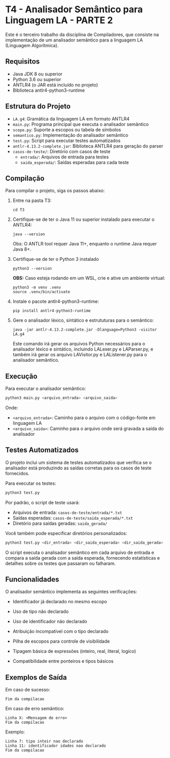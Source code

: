 # T4 - Analisador Semântico para Linguagem LA - PARTE 2

Este é o terceiro trabalho da disciplina de Compiladores, que consiste na implementação de um analisador semântico para a linguagem LA (Linguagem Algorítmica).

## Requisitos

- Java JDK 8 ou superior
- Python 3.6 ou superior
- ANTLR4 (o JAR está incluído no projeto)
- Biblioteca antlr4-python3-runtime

## Estrutura do Projeto

- `LA.g4`: Gramática da linguagem LA em formato ANTLR4
- `main.py`: Programa principal que executa o analisador semântico
- `scope.py`: Suporte a escopos ou tabela de símbolos
- `semantico.py`: Implementação do analisador semântico
- `test.py`: Script para executar testes automatizados
- `antlr-4.13.2-complete.jar`: Biblioteca ANTLR4 para geração do parser
- `casos-de-teste/`: Diretório com casos de teste
  - `entrada/`: Arquivos de entrada para testes
  - `saida_esperada/`: Saídas esperadas para cada teste

## Compilação

Para compilar o projeto, siga os passos abaixo:

1. Entre na pasta T3:

   ```
   cd T3
   ```

2. Certifique-se de ter o Java 11 ou superior instalado para executar o ANTLR4:

   ```
   java --version
   ```

   Obs: O ANTLR tool requer Java 11+, enquanto o runtime Java requer Java 8+.

3. Certifique-se de ter o Python 3 instalado

   ```
   python3 --version
   ```
   **OBS:** Caso esteja rodando em um WSL, crie e ative um ambiente virtual:
      ```
      python3 -m venv .venv
      source .venv/bin/activate
      ```

4. Instale o pacote antlr4-python3-runtime:

   ```
   pip install antlr4-python3-runtime
   ```

5. Gere o analisador léxico, sintático e estrututuras para o semântico:

   ```
   java -jar antlr-4.13.2-complete.jar -Dlanguage=Python3 -visitor LA.g4
   ```

   Este comando irá gerar os arquivos Python necessários para o analisador léxico e sintático, incluindo LALexer.py e LAParser.py, e também irá gerar os arquivo LAVisitor.py e LAListener.py para o analisador semântico.

## Execução

Para executar o analisador semântico:

```bash
python3 main.py <arquivo_entrada> <arquivo_saida>
```

Onde:

- `<arquivo_entrada>`: Caminho para o arquivo com o código-fonte em linguagem LA
- `<arquivo_saida>`: Caminho para o arquivo onde será gravada a saída do analisador

## Testes Automatizados

O projeto inclui um sistema de testes automatizados que verifica se o analisador está produzindo as saídas corretas para os casos de teste fornecidos.

Para executar os testes:

```bash
python3 test.py
```

Por padrão, o script de teste usará:

- Arquivos de entrada: `casos-de-teste/entrada/*.txt`
- Saídas esperadas: `casos-de-teste/saida_esperada/*.txt`
- Diretório para saídas geradas: `saida_gerada/`

Você também pode especificar diretórios personalizados:

```bash
python3 test.py <dir_entrada> <dir_saida_esperada> <dir_saida_gerada>
```

O script executa o analisador semântico em cada arquivo de entrada e compara a saída gerada com a saída esperada, fornecendo estatísticas e detalhes sobre os testes que passaram ou falharam.

## Funcionalidades

O analisador semântico implementa as seguintes verificações:

 - Identificador já declarado no mesmo escopo

 - Uso de tipo não declarado

 - Uso de identificador não declarado

 - Atribuição incompatível com o tipo declarado

 - Pilha de escopos para controle de visibilidade

 - Tipagem básica de expressões (inteiro, real, literal, logico)

 - Compatibilidade entre ponteiros e tipos básicos

## Exemplos de Saída

Em caso de sucesso:

```
Fim da compilacao
```

Em caso de erro semântico:

```
Linha X: <Mensagem de erro>
Fim da compilacao
```
Exemplo:
   ```
 Linha 7: tipo inteir nao declarado
Linha 11: identificador idades nao declarado
Fim da compilacao
   ```